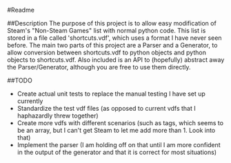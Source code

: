 #Readme

##Description
The purpose of this project is to allow easy modification of Steam's 
"Non-Steam Games" list with normal python code. This list is stored in a file
called 'shortcuts.vdf', which uses a format I have never seen before. The main
two parts of this project are a Parser and a Generator, to allow conversion 
between shortcuts.vdf to python objects and python objects to shortcuts.vdf.
Also included is an API to (hopefully) abstract away the Parser/Generator, 
although you are free to use them directly.

##TODO

- Create actual unit tests to replace the manual testing I have set up currently
- Standardize the test vdf files (as opposed to current vdfs that I haphazardly threw together)
- Create more vdfs with different scenarios (such as tags, which seems to be an
  array, but I can't get Steam to let me add more than 1. Look into that)
- Implement the parser (I am holding off on that until I am more confident in
  the output of the generator and that it is correct for most situations)